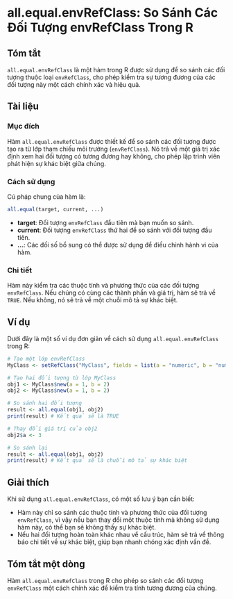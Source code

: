 <!--
Meta Description: # all.equal.envRefClass: So Sánh Các Đối Tượng envRefClass Trong R ## Tóm tắt `all.equal.envRefClass` là một hàm trong R được sử dụng để so sánh các đ...
Meta Keywords: envrefclass, đối, tượng, các, một
-->

# all.equal.envRefClass: So Sánh Các Đối Tượng envRefClass Trong R

## Tóm tắt
`all.equal.envRefClass` là một hàm trong R được sử dụng để so sánh các đối tượng thuộc loại `envRefClass`, cho phép kiểm tra sự tương đương của các đối tượng này một cách chính xác và hiệu quả.

## Tài liệu
### Mục đích
Hàm `all.equal.envRefClass` được thiết kế để so sánh các đối tượng được tạo ra từ lớp tham chiếu môi trường (`envRefClass`). Nó trả về một giá trị xác định xem hai đối tượng có tương đương hay không, cho phép lập trình viên phát hiện sự khác biệt giữa chúng.

### Cách sử dụng
Cú pháp chung của hàm là:
```R
all.equal(target, current, ...)
```
- **target**: Đối tượng `envRefClass` đầu tiên mà bạn muốn so sánh.
- **current**: Đối tượng `envRefClass` thứ hai để so sánh với đối tượng đầu tiên.
- **...**: Các đối số bổ sung có thể được sử dụng để điều chỉnh hành vi của hàm.

### Chi tiết
Hàm này kiểm tra các thuộc tính và phương thức của các đối tượng `envRefClass`. Nếu chúng có cùng các thành phần và giá trị, hàm sẽ trả về `TRUE`. Nếu không, nó sẽ trả về một chuỗi mô tả sự khác biệt.

## Ví dụ
Dưới đây là một số ví dụ đơn giản về cách sử dụng `all.equal.envRefClass` trong R:

```R
# Tạo một lớp envRefClass
MyClass <- setRefClass("MyClass", fields = list(a = "numeric", b = "numeric"))

# Tạo hai đối tượng từ lớp MyClass
obj1 <- MyClass$new(a = 1, b = 2)
obj2 <- MyClass$new(a = 1, b = 2)

# So sánh hai đối tượng
result <- all.equal(obj1, obj2)
print(result) # Kết quả sẽ là TRUE

# Thay đổi giá trị của obj2
obj2$a <- 3

# So sánh lại
result <- all.equal(obj1, obj2)
print(result) # Kết quả sẽ là chuỗi mô tả sự khác biệt
```

## Giải thích
Khi sử dụng `all.equal.envRefClass`, có một số lưu ý bạn cần biết:
- Hàm này chỉ so sánh các thuộc tính và phương thức của đối tượng `envRefClass`, vì vậy nếu bạn thay đổi một thuộc tính mà không sử dụng hàm này, có thể bạn sẽ không thấy sự khác biệt.
- Nếu hai đối tượng hoàn toàn khác nhau về cấu trúc, hàm sẽ trả về thông báo chi tiết về sự khác biệt, giúp bạn nhanh chóng xác định vấn đề.

## Tóm tắt một dòng
Hàm `all.equal.envRefClass` trong R cho phép so sánh các đối tượng `envRefClass` một cách chính xác để kiểm tra tính tương đương của chúng.